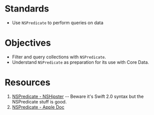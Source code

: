 # Standards

* Use ```NSPredicate``` to perform queries on data

# Objectives

* Filter and query collections with ```NSPredicate```.
* Understand ```NSPredicate``` as preparation for its use with Core Data.

# Resources

1. [NSPredicate - NSHipster](http://nshipster.com/nspredicate/) -- Beware it's Swift 2.0 syntax
but the NSPredicate stuff is good. 
2. [NSPredicate - Apple Doc](https://developer.apple.com/reference/foundation/nspredicate)